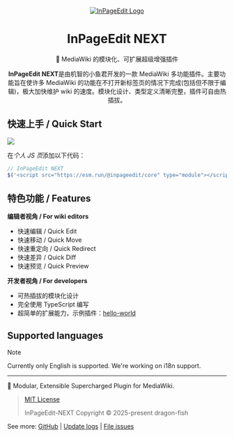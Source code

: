 <div align="center">

[![InPageEdit Logo](https://ipe.js.org/images/logo/InPageEdit.png)](https://ipe.js.org/images/logo/InPageEdit.png)

# InPageEdit NEXT

🚀 MediaWiki 的模块化、可扩展超级增强插件

**InPageEdit NEXT**是由机智的小鱼君开发的一款 MediaWiki 多功能插件。主要功能旨在使许多 MediaWiki 的功能在不打开新标签页的情况下完成(包括但不限于编辑)，极大加快维护 wiki 的速度。模块化设计、类型定义清晰完整，插件可自由热插拔。

</div>

## 快速上手 / Quick Start

[![](https://data.jsdelivr.com/v1/package/npm/@inpageedit/core/badge)](https://www.jsdelivr.com/package/npm/@inpageedit/core)

在*个人 JS 页*添加以下代码：

<!-- prettier-ignore -->
```javascript
// InPageEdit NEXT
$('<script src="https://esm.run/@inpageedit/core" type="module"></script>').appendTo('body')
```

## 特色功能 / Features

**编辑者视角 / For wiki editors**

- 快速编辑 / Quick Edit
- 快速移动 / Quick Move
- 快速重定向 / Quick Redirect
- 快速差异 / Quick Diff
- 快速预览 / Quick Preview

**开发者视角 / For developers**

- 可热插拔的模块化设计
- 完全使用 TypeScript 编写
- 超简单的扩展能力，示例插件：[hello-world](./examples/plugins/hello-world.js)

## Supported languages

> [!NOTE]
>
> Currently only English is supported. We're working on i18n support.

---

🚀 Modular, Extensible Supercharged Plugin for MediaWiki.

> [MIT License](https://opensource.org/licenses/MIT)
>
> InPageEdit-NEXT Copyright © 2025-present dragon-fish

See more: [GitHub](https://github.com/inpageedit/inpageedit-next) | [Update logs](https://ipe.js.org/update/) | [File issues](https://github.com/inpageedit/inpageedit-next/issues)
